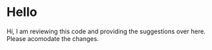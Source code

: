 # Hello
Hi, I am reviewing this code and providing the suggestions over here. 
Please acomodate the changes.
